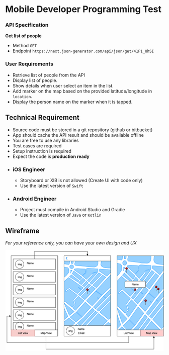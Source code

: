 # Mobile Developer Programming Test


### API Specification

**Get list of people**
  * Method
    `GET`
  * Endpoint
    `https://next.json-generator.com/api/json/get/41P1_UhSI`

### User Requirements
- Retrieve list of people from the API
- Display list of people.
- Show details when user select an item in the list.
- Add marker on the map based on the provided latitude/longitude in `location`. 
- Display the person name on the marker when it is tapped.


## Technical Requirement
- Source code must be stored in a git repository (github or bitbucket)
- App should cache the API result and should be available offline
- You are free to use any libraries
- Test cases are required
- Setup instruction is required
- Expect the code is **production ready**

* ### iOS Engineer
	- Storyboard or XIB is not allowed (Create UI with code only)
	- Use the latest version of `Swift`

* ### Android Engineer
	- Project must compile in Android Studio and Gradle
	- Use the latest version of `Java` or `Kotlin`


## Wireframe
*For your reference only, you can have your own design and UX*

![wireframe](assets/mobile/wireframe.png)
